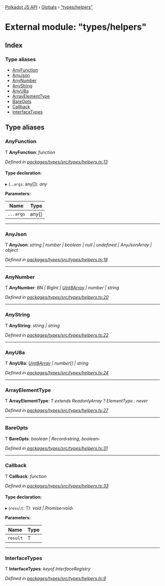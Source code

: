[Polkadot JS API](../README.md) › [Globals](../globals.md) › ["types/helpers"](_types_helpers_.md)

# External module: "types/helpers"

## Index

### Type aliases

* [AnyFunction](_types_helpers_.md#anyfunction)
* [AnyJson](_types_helpers_.md#anyjson)
* [AnyNumber](_types_helpers_.md#anynumber)
* [AnyString](_types_helpers_.md#anystring)
* [AnyU8a](_types_helpers_.md#anyu8a)
* [ArrayElementType](_types_helpers_.md#arrayelementtype)
* [BareOpts](_types_helpers_.md#bareopts)
* [Callback](_types_helpers_.md#callback)
* [InterfaceTypes](_types_helpers_.md#interfacetypes)

## Type aliases

###  AnyFunction

Ƭ **AnyFunction**: *function*

*Defined in [packages/types/src/types/helpers.ts:13](https://github.com/polkadot-js/api/blob/196a0891b/packages/types/src/types/helpers.ts#L13)*

#### Type declaration:

▸ (...`args`: any[]): *any*

**Parameters:**

Name | Type |
------ | ------ |
`...args` | any[] |

___

###  AnyJson

Ƭ **AnyJson**: *string | number | boolean | null | undefined | AnyJsonArray | object*

*Defined in [packages/types/src/types/helpers.ts:18](https://github.com/polkadot-js/api/blob/196a0891b/packages/types/src/types/helpers.ts#L18)*

___

###  AnyNumber

Ƭ **AnyNumber**: *BN | BigInt | [Uint8Array](../classes/_codec_raw_.raw.md#static-uint8array) | number | string*

*Defined in [packages/types/src/types/helpers.ts:20](https://github.com/polkadot-js/api/blob/196a0891b/packages/types/src/types/helpers.ts#L20)*

___

###  AnyString

Ƭ **AnyString**: *string | string*

*Defined in [packages/types/src/types/helpers.ts:22](https://github.com/polkadot-js/api/blob/196a0891b/packages/types/src/types/helpers.ts#L22)*

___

###  AnyU8a

Ƭ **AnyU8a**: *[Uint8Array](../classes/_codec_raw_.raw.md#static-uint8array) | number[] | string*

*Defined in [packages/types/src/types/helpers.ts:24](https://github.com/polkadot-js/api/blob/196a0891b/packages/types/src/types/helpers.ts#L24)*

___

###  ArrayElementType

Ƭ **ArrayElementType**: *T extends ReadonlyArray<infer ElementType> ? ElementType : never*

*Defined in [packages/types/src/types/helpers.ts:27](https://github.com/polkadot-js/api/blob/196a0891b/packages/types/src/types/helpers.ts#L27)*

___

###  BareOpts

Ƭ **BareOpts**: *boolean | Record‹string, boolean›*

*Defined in [packages/types/src/types/helpers.ts:31](https://github.com/polkadot-js/api/blob/196a0891b/packages/types/src/types/helpers.ts#L31)*

___

###  Callback

Ƭ **Callback**: *function*

*Defined in [packages/types/src/types/helpers.ts:33](https://github.com/polkadot-js/api/blob/196a0891b/packages/types/src/types/helpers.ts#L33)*

#### Type declaration:

▸ (`result`: T): *void | Promise‹void›*

**Parameters:**

Name | Type |
------ | ------ |
`result` | T |

___

###  InterfaceTypes

Ƭ **InterfaceTypes**: *keyof InterfaceRegistry*

*Defined in [packages/types/src/types/helpers.ts:9](https://github.com/polkadot-js/api/blob/196a0891b/packages/types/src/types/helpers.ts#L9)*
